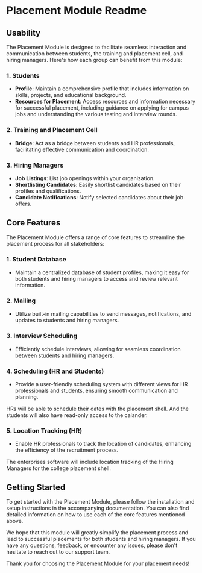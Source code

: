  # Placement Module Readme

## Usability

The Placement Module is designed to facilitate seamless interaction and communication between students, the training and placement cell, and hiring managers. Here's how each group can benefit from this module:

### 1. Students
- **Profile**: Maintain a comprehensive profile that includes information on skills, projects, and educational background.
- **Resources for Placement**: Access resources and information necessary for successful placement, including guidance on applying for campus jobs and understanding the various testing and interview rounds.

### 2. Training and Placement Cell
- **Bridge**: Act as a bridge between students and HR professionals, facilitating effective communication and coordination.

### 3. Hiring Managers
- **Job Listings**: List job openings within your organization.
- **Shortlisting Candidates**: Easily shortlist candidates based on their profiles and qualifications.
- **Candidate Notifications**: Notify selected candidates about their job offers.

## Core Features

The Placement Module offers a range of core features to streamline the placement process for all stakeholders:

### 1. Student Database
- Maintain a centralized database of student profiles, making it easy for both students and hiring managers to access and review relevant information.

### 2. Mailing
- Utilize built-in mailing capabilities to send messages, notifications, and updates to students and hiring managers.

### 3. Interview Scheduling
- Efficiently schedule interviews, allowing for seamless coordination between students and hiring managers.

### 4. Scheduling (HR and Students)
- Provide a user-friendly scheduling system with different views for HR professionals and students, ensuring smooth communication and planning.

HRs will be able to schedule their dates with the placement shell. And the students will also have read-only access to the calander.



### 5. Location Tracking (HR)
- Enable HR professionals to track the location of candidates, enhancing the efficiency of the recruitment process.

The enterprises software will include location tracking of the Hiring Managers for the college placement shell.

## Getting Started

To get started with the Placement Module, please follow the installation and setup instructions in the accompanying documentation. You can also find detailed information on how to use each of the core features mentioned above.

We hope that this module will greatly simplify the placement process and lead to successful placements for both students and hiring managers. If you have any questions, feedback, or encounter any issues, please don't hesitate to reach out to our support team.

Thank you for choosing the Placement Module for your placement needs!
